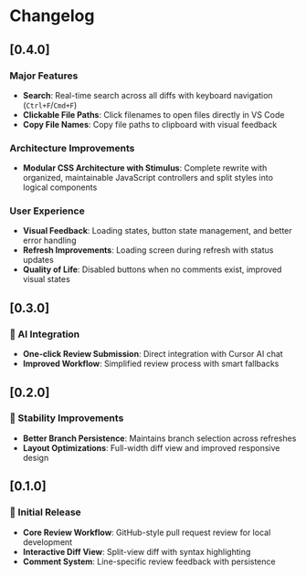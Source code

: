 # Changelog

## [0.4.0]

### Major Features
- **Search**: Real-time search across all diffs with keyboard navigation (`Ctrl+F`/`Cmd+F`)
- **Clickable File Paths**: Click filenames to open files directly in VS Code
- **Copy File Names**: Copy file paths to clipboard with visual feedback

### Architecture Improvements
- **Modular CSS Architecture with Stimulus**: Complete rewrite with organized, maintainable JavaScript controllers and split styles into logical components

### User Experience
- **Visual Feedback**: Loading states, button state management, and better error handling
- **Refresh Improvements**: Loading screen during refresh with status updates
- **Quality of Life**: Disabled buttons when no comments exist, improved visual states

## [0.3.0]

### 🚀 AI Integration
- **One-click Review Submission**: Direct integration with Cursor AI chat
- **Improved Workflow**: Simplified review process with smart fallbacks

## [0.2.0]

### 🔧 Stability Improvements
- **Better Branch Persistence**: Maintains branch selection across refreshes
- **Layout Optimizations**: Full-width diff view and improved responsive design

## [0.1.0]

### 🎉 Initial Release
- **Core Review Workflow**: GitHub-style pull request review for local development
- **Interactive Diff View**: Split-view diff with syntax highlighting
- **Comment System**: Line-specific review feedback with persistence
